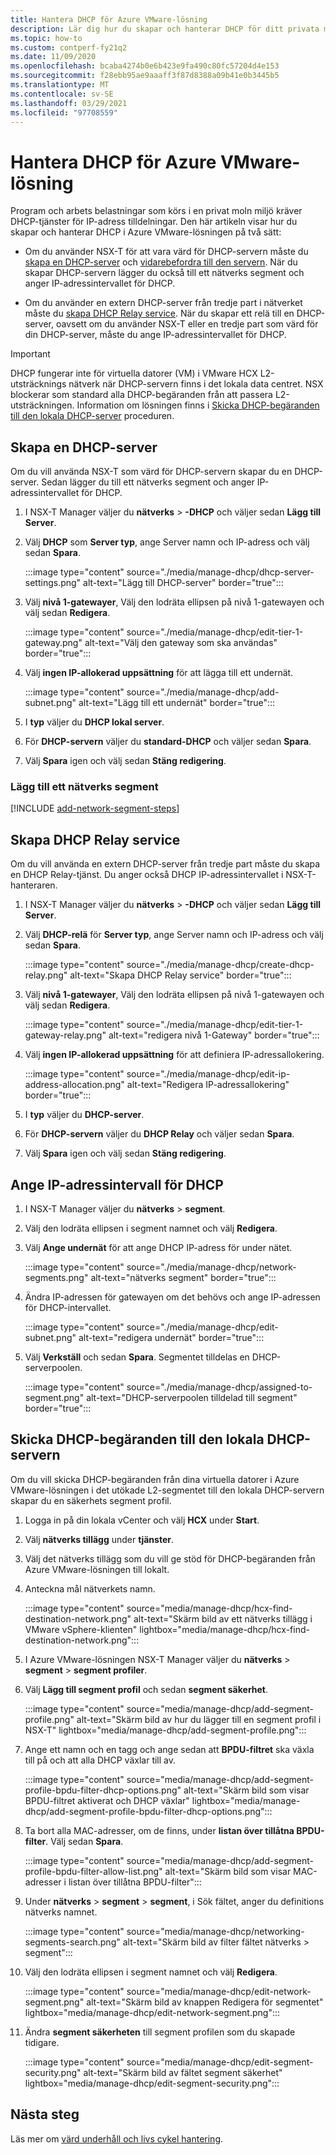 ```yaml
---
title: Hantera DHCP för Azure VMware-lösning
description: Lär dig hur du skapar och hanterar DHCP för ditt privata moln i Azure VMware-lösningen.
ms.topic: how-to
ms.custom: contperf-fy21q2
ms.date: 11/09/2020
ms.openlocfilehash: bcaba4274b0e6b423e9fa490c80fc57204d4e153
ms.sourcegitcommit: f28ebb95ae9aaaff3f87d8388a09b41e0b3445b5
ms.translationtype: MT
ms.contentlocale: sv-SE
ms.lasthandoff: 03/29/2021
ms.locfileid: "97708559"
---
```

# <a name="manage-dhcp-for-azure-vmware-solution"></a>Hantera DHCP för Azure VMware-lösning

Program och arbets belastningar som körs i en privat moln miljö kräver DHCP-tjänster för IP-adress tilldelningar.  Den här artikeln visar hur du skapar och hanterar DHCP i Azure VMware-lösningen på två sätt:

- Om du använder NSX-T för att vara värd för DHCP-servern måste du [skapa en DHCP-server](#create-a-dhcp-server) och [vidarebefordra till den servern](#create-dhcp-relay-service). När du skapar DHCP-servern lägger du också till ett nätverks segment och anger IP-adressintervallet för DHCP.   

- Om du använder en extern DHCP-server från tredje part i nätverket måste du [skapa DHCP Relay service](#create-dhcp-relay-service). När du skapar ett relä till en DHCP-server, oavsett om du använder NSX-T eller en tredje part som värd för din DHCP-server, måste du ange IP-adressintervallet för DHCP.

>[!IMPORTANT]
>DHCP fungerar inte för virtuella datorer (VM) i VMware HCX L2-utsträcknings nätverk när DHCP-servern finns i det lokala data centret.  NSX blockerar som standard alla DHCP-begäranden från att passera L2-utsträckningen. Information om lösningen finns i [Skicka DHCP-begäranden till den lokala DHCP-server](#send-dhcp-requests-to-the-on-premises-dhcp-server) proceduren.


## <a name="create-a-dhcp-server"></a>Skapa en DHCP-server

Om du vill använda NSX-T som värd för DHCP-servern skapar du en DHCP-server. Sedan lägger du till ett nätverks segment och anger IP-adressintervallet för DHCP.

1. I NSX-T Manager väljer du **nätverks**  >  **-DHCP** och väljer sedan **Lägg till Server**.

1. Välj **DHCP** som **Server typ**, ange Server namn och IP-adress och välj sedan **Spara**.

   :::image type="content" source="./media/manage-dhcp/dhcp-server-settings.png" alt-text="Lägg till DHCP-server" border="true":::

1. Välj **nivå 1-gatewayer**, Välj den lodräta ellipsen på nivå 1-gatewayen och välj sedan **Redigera**.

   :::image type="content" source="./media/manage-dhcp/edit-tier-1-gateway.png" alt-text="Välj den gateway som ska användas" border="true":::

1. Välj **ingen IP-allokerad uppsättning** för att lägga till ett undernät.

   :::image type="content" source="./media/manage-dhcp/add-subnet.png" alt-text="Lägg till ett undernät" border="true":::

1. I **typ** väljer du **DHCP lokal server**. 
   
1. För **DHCP-servern** väljer du **standard-DHCP** och väljer sedan **Spara**.

1. Välj **Spara** igen och välj sedan **Stäng redigering**.

### <a name="add-a-network-segment"></a>Lägg till ett nätverks segment

[!INCLUDE [add-network-segment-steps](includes/add-network-segment-steps.md)]


## <a name="create-dhcp-relay-service"></a>Skapa DHCP Relay service

Om du vill använda en extern DHCP-server från tredje part måste du skapa en DHCP Relay-tjänst. Du anger också DHCP IP-adressintervallet i NSX-T-hanteraren. 

1. I NSX-T Manager väljer du **nätverks**  >  **-DHCP** och väljer sedan **Lägg till Server**.

1. Välj **DHCP-relä** för **Server typ**, ange Server namn och IP-adress och välj sedan **Spara**.

   :::image type="content" source="./media/manage-dhcp/create-dhcp-relay.png" alt-text="Skapa DHCP Relay service" border="true":::

1. Välj **nivå 1-gatewayer**, Välj den lodräta ellipsen på nivå 1-gatewayen och välj sedan **Redigera**.

   :::image type="content" source="./media/manage-dhcp/edit-tier-1-gateway-relay.png" alt-text="redigera nivå 1-Gateway" border="true":::

1. Välj **ingen IP-allokerad uppsättning** för att definiera IP-adressallokering.

   :::image type="content" source="./media/manage-dhcp/edit-ip-address-allocation.png" alt-text="Redigera IP-adressallokering" border="true":::

1. I **typ** väljer du **DHCP-server**. 
   
1. För **DHCP-servern** väljer du **DHCP Relay** och väljer sedan **Spara**.

1. Välj **Spara** igen och välj sedan **Stäng redigering**.


## <a name="specify-the-dhcp-ip-address-range"></a>Ange IP-adressintervall för DHCP

1. I NSX-T Manager väljer du **nätverks**  >  **segment**. 
   
1. Välj den lodräta ellipsen i segment namnet och välj **Redigera**.
   
1. Välj **Ange undernät** för att ange DHCP IP-adress för under nätet. 
   
   :::image type="content" source="./media/manage-dhcp/network-segments.png" alt-text="nätverks segment" border="true":::
      
1. Ändra IP-adressen för gatewayen om det behövs och ange IP-adressen för DHCP-intervallet. 
      
   :::image type="content" source="./media/manage-dhcp/edit-subnet.png" alt-text="redigera undernät" border="true":::
      
1. Välj **Verkställ** och sedan **Spara**. Segmentet tilldelas en DHCP-serverpoolen.
      
   :::image type="content" source="./media/manage-dhcp/assigned-to-segment.png" alt-text="DHCP-serverpoolen tilldelad till segment" border="true":::


## <a name="send-dhcp-requests-to-the-on-premises-dhcp-server"></a>Skicka DHCP-begäranden till den lokala DHCP-servern

Om du vill skicka DHCP-begäranden från dina virtuella datorer i Azure VMware-lösningen i det utökade L2-segmentet till den lokala DHCP-servern skapar du en säkerhets segment profil. 

1. Logga in på din lokala vCenter och välj **HCX** under **Start**.

1. Välj **nätverks tillägg** under **tjänster**.

1. Välj det nätverks tillägg som du vill ge stöd för DHCP-begäranden från Azure VMware-lösningen till lokalt. 

1. Anteckna mål nätverkets namn.  

   :::image type="content" source="media/manage-dhcp/hcx-find-destination-network.png" alt-text="Skärm bild av ett nätverks tillägg i VMware vSphere-klienten" lightbox="media/manage-dhcp/hcx-find-destination-network.png":::

1. I Azure VMware-lösningen NSX-T Manager väljer du **nätverks**  >  **segment**  >  **segment profiler**. 

1. Välj **Lägg till segment profil** och sedan **segment säkerhet**.

   :::image type="content" source="media/manage-dhcp/add-segment-profile.png" alt-text="Skärm bild av hur du lägger till en segment profil i NSX-T" lightbox="media/manage-dhcp/add-segment-profile.png":::

1. Ange ett namn och en tagg och ange sedan att **BPDU-filtret** ska växla till på och att alla DHCP växlar till av.

   :::image type="content" source="media/manage-dhcp/add-segment-profile-bpdu-filter-dhcp-options.png" alt-text="Skärm bild som visar BPDU-filtret aktiverat och DHCP växlar" lightbox="media/manage-dhcp/add-segment-profile-bpdu-filter-dhcp-options.png":::

1. Ta bort alla MAC-adresser, om de finns, under **listan över tillåtna BPDU-filter**.  Välj sedan **Spara**.

   :::image type="content" source="media/manage-dhcp/add-segment-profile-bpdu-filter-allow-list.png" alt-text="Skärm bild som visar MAC-adresser i listan över tillåtna BPDU-filter":::

1. Under **nätverks**  >  **segment**  >  **segment**, i Sök fältet, anger du definitions nätverks namnet.

   :::image type="content" source="media/manage-dhcp/networking-segments-search.png" alt-text="Skärm bild av filter fältet nätverks > segment":::

1. Välj den lodräta ellipsen i segment namnet och välj **Redigera**.

   :::image type="content" source="media/manage-dhcp/edit-network-segment.png" alt-text="Skärm bild av knappen Redigera för segmentet" lightbox="media/manage-dhcp/edit-network-segment.png":::

1. Ändra **segment säkerheten** till segment profilen som du skapade tidigare.

   :::image type="content" source="media/manage-dhcp/edit-segment-security.png" alt-text="Skärm bild av fältet segment säkerhet" lightbox="media/manage-dhcp/edit-segment-security.png":::

## <a name="next-steps"></a>Nästa steg

Läs mer om [värd underhåll och livs cykel hantering](concepts-private-clouds-clusters.md#host-maintenance-and-lifecycle-management).